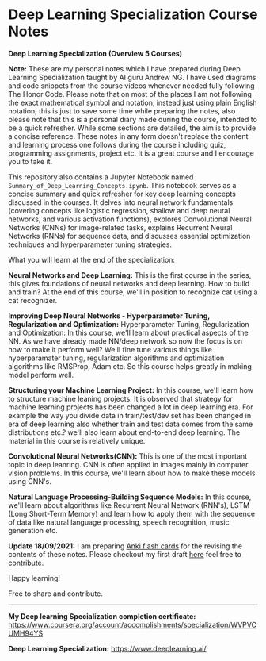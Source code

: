 # Deep Learning Specialization Course Notes


**Deep Learning Specialization (Overview 5 Courses)**

**Note:** These are my personal notes which I have prepared during Deep Learning Specialization taught by AI guru Andrew NG. I have used diagrams and code snippets from the course videos whenever needed fully following The Honor Code. Please note that on most of the places I am not following the exact mathematical symbol and notation, instead just using plain English notation, this is just to save some time while preparing the notes, also please note that this is a personal diary made during the course, intended to be a quick refresher. While some sections are detailed, the aim is to provide a concise reference. These notes in any form doesn't replace the content and learning process one follows during the course including quiz, programming assignments, project etc. It is a great course and I encourage you to take it.

This repository also contains a Jupyter Notebook named `Summary_of_Deep_Learning_Concepts.ipynb`. This notebook serves as a concise summary and quick refresher for key deep learning concepts discussed in the courses. It delves into neural network fundamentals (covering concepts like logistic regression, shallow and deep neural networks, and various activation functions), explores Convolutional Neural Networks (CNNs) for image-related tasks, explains Recurrent Neural Networks (RNNs) for sequence data, and discusses essential optimization techniques and hyperparameter tuning strategies.

What you will learn at the end of the specialization:

**Neural Networks and Deep Learning:** 
This is the first course in the series, this gives foundations of neural networks and deep learning. How to build and train? At the end of this course, we'll in position to recognize cat using a cat recognizer.

**Improving Deep Neural Networks - Hyperparameter Tuning, Regularization and Optimization:**
 Hyperparameter Tuning, Regularization and Optimization: In this course, we'll learn about practical aspects of the NN. As we have already made NN/deep network so now the focus is on how to make it perform well? We'll fine tune various things like hyperparamater tuning, regularization algorithms and optimization algorithms like RMSProp, Adam etc. So this course helps greatly in making model perform well.

**Structuring your Machine Learning Project:**
In this course, we'll learn how to structure machine leaning projects. It is observed that strategy for machine learning projects has been changed a lot in deep learning era. For example the way you divide data in train/test/dev set has been changed in era of deep learning also whether train and test data comes from the same distributions etc.? we'll also learn about end-to-end deep learning. The material in this course is relatively unique. 

**Convolutional Neural Networks(CNN):**
This is one of the most important topic in deep leanring. CNN is often applied in images mainly in computer vision problems. In this course, we'll learn about how to make these models using CNN's.

**Natural Language Processing-Building Sequence Models:**
In this course, we'll learn about algorithms like Recurrent Neural Network (RNN's), LSTM (Long Short-Term Memory) and learn how to apply them with the sequence of data like natural language processing, speech recognition, music generation etc.

**Update 18/09/2021:**
I am preparing [Anki flash cards](https://apps.ankiweb.net/) for the revising the contents of these notes. Please checkout my first draft [here](https://github.com/ppant/anki/blob/main/PP__DL%20Specialization%20-%20Coursera.apkg) feel free to contribute.


Happy learning!

Free to share and contribute.

*************************************************************************************************************************************

**My Deep learning Specialization completion certificate:** https://www.coursera.org/account/accomplishments/specialization/WVPVCUMH94YS

**Deep Learning Specialization:** https://www.deeplearning.ai/
